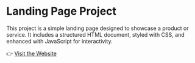 # Landing Page Project

This project is a simple landing page designed to showcase a product or service. It includes a structured HTML document, styled with CSS, and enhanced with JavaScript for interactivity.


👉 [Visit the Website](https://jayenkb.github.io/)